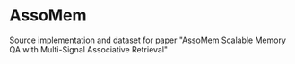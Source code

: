 # AssoMem
Source implementation and dataset for paper "AssoMem Scalable Memory QA with Multi-Signal Associative Retrieval"
